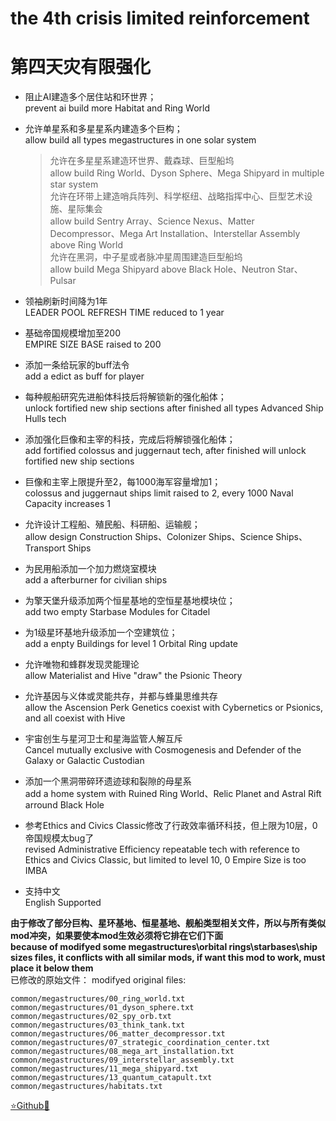 # the 4th crisis limited reinforcement
# 第四天灾有限强化

- 阻止AI建造多个居住站和环世界；  
  prevent ai build more Habitat and Ring World
- 允许单星系和多星星系内建造多个巨构；  
  allow build all types megastructures in one solar system
	> 允许在多星星系建造环世界、戴森球、巨型船坞  
    allow build Ring World、Dyson Sphere、Mega Shipyard in multiple star system  
	> 允许在环带上建造哨兵阵列、科学枢纽、战略指挥中心、巨型艺术设施、星际集会  
    allow build Sentry Array、Science Nexus、Matter Decompressor、Mega Art Installation、Interstellar Assembly above Ring World  
	> 允许在黑洞，中子星或者脉冲星周围建造巨型船坞  
    allow build Mega Shipyard above Black Hole、Neutron Star、Pulsar  

- 领袖刷新时间降为1年  
  LEADER POOL REFRESH TIME reduced to 1 year
- 基础帝国规模增加至200  
  EMPIRE SIZE BASE raised to 200
- 添加一条给玩家的buff法令  
  add a edict as buff for player

- 每种舰船研究先进船体科技后将解锁新的强化船体；  
  unlock fortified new ship sections after finished all types Advanced Ship Hulls tech
- 添加强化巨像和主宰的科技，完成后将解锁强化船体；  
  add fortified colossus and juggernaut tech, after finished will unlock fortified new ship sections
- 巨像和主宰上限提升至2，每1000海军容量增加1；  
  colossus and juggernaut ships limit raised to 2, every 1000 Naval Capacity increases 1
- 允许设计工程船、殖民船、科研船、运输舰；  
  allow design Construction Ships、Colonizer Ships、Science Ships、Transport Ships
- 为民用船添加一个加力燃烧室模块  
  add a afterburner for civilian ships

- 为擎天堡升级添加两个恒星基地的空恒星基地模块位；  
  add two empty Starbase Modules for Citadel
- 为1级星环基地升级添加一个空建筑位；  
  add a enpty Buildings for level 1 Orbital Ring update

- 允许唯物和蜂群发现灵能理论  
  allow Materialist and Hive "draw" the Psionic Theory
- 允许基因与义体或灵能共存，并都与蜂巢思维共存  
  allow the Ascension Perk Genetics coexist with Cybernetics or Psionics, and all coexist with Hive
- 宇宙创生与星河卫士和星海监管人解互斥  
  Cancel mutually exclusive with Cosmogenesis and Defender of the Galaxy or Galactic Custodian

- 添加一个黑洞带碎环遗迹球和裂隙的母星系  
  add a home system with Ruined Ring World、Relic Planet and Astral Rift arround Black Hole
- 参考Ethics and Civics Classic修改了行政效率循环科技，但上限为10层，0帝国规模太bug了  
  revised Administrative Efficiency repeatable tech with reference to Ethics and Civics Classic, but limited to level 10, 0 Empire Size is too IMBA
- 支持中文  
  English Supported

**由于修改了部分巨构、星环基地、恒星基地、舰船类型相关文件，所以与所有类似mod冲突，如果要使本mod生效必须将它排在它们下面**  
**because of modifyed some megastructures\orbital rings\starbases\ship sizes files, it conflicts with all similar mods, if want this mod to work, must place it below them**  
已修改的原始文件：
modifyed original files:  
```
common/megastructures/00_ring_world.txt
common/megastructures/01_dyson_sphere.txt
common/megastructures/02_spy_orb.txt
common/megastructures/03_think_tank.txt
common/megastructures/06_matter_decompressor.txt
common/megastructures/07_strategic_coordination_center.txt
common/megastructures/08_mega_art_installation.txt
common/megastructures/09_interstellar_assembly.txt
common/megastructures/11_mega_shipyard.txt
common/megastructures/13_quantum_catapult.txt
common/megastructures/habitats.txt
```

[⭐Github🌟](https://github.com/Diadormu/4th_crisis_plus)